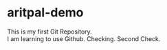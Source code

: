 # aritpal-demo
This is my first Git Repository.
<br>
I am learning to use Github.
Checking.
Second Check.